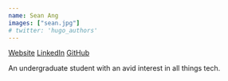 ```yaml
---
name: Sean Ang
images: ["sean.jpg"]
# twitter: 'hugo_authors'
---
```


[Website](https://www.seanaxn.com/)
[LinkedIn](https://www.linkedin.com/in/sean-ang-6907aa173/)
[GitHub](https://github.com/seanaxn1135)

An undergraduate student with an avid interest in all things tech.
